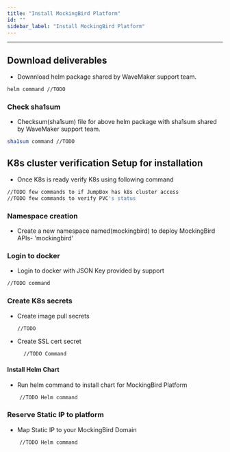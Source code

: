 ```yaml
---
title: "Install MockingBird Platform"
id: ""
sidebar_label: "Install MockingBird Platform"
---
```

---

## Download deliverables

- Downnload helm package shared by WaveMaker support team.

```bash
helm command //TODO
```


### Check sha1sum 
- Checksum(sha1sum) file for above helm package with sha1sum shared by WaveMaker support team.

```bash
sha1sum command //TODO
```

## K8s cluster verification Setup for installation

- Once K8s is ready verify K8s using following command

```bash
//TODO few commands to if JumpBox has k8s cluster access
//TODO few commands to verify PVC's status
```
### Namespace creation

- Create a new namespace named(mockingbird) to deploy MockingBird APIs- 'mockingbird'

### Login to docker

- Login to docker with JSON Key provided by support

```bash
//TODO command
```

### Create K8s secrets

- Create image pull secrets
  ```bash Command
  //TODO
  ```

- Create SSL cert secret
  ```bash
    //TODO Command
  ```

#### Install Helm Chart

- Run helm command to install chart for MockingBird Platform

```bash 
	//TODO Helm command
  ```  

### Reserve Static IP to platform

- Map Static IP to your MockingBird Domain

```bash 
	//TODO Helm command
  ```  
